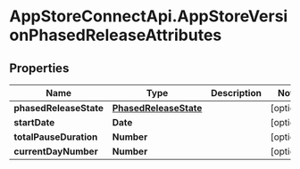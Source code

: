 # AppStoreConnectApi.AppStoreVersionPhasedReleaseAttributes

## Properties

Name | Type | Description | Notes
------------ | ------------- | ------------- | -------------
**phasedReleaseState** | [**PhasedReleaseState**](PhasedReleaseState.md) |  | [optional] 
**startDate** | **Date** |  | [optional] 
**totalPauseDuration** | **Number** |  | [optional] 
**currentDayNumber** | **Number** |  | [optional] 


